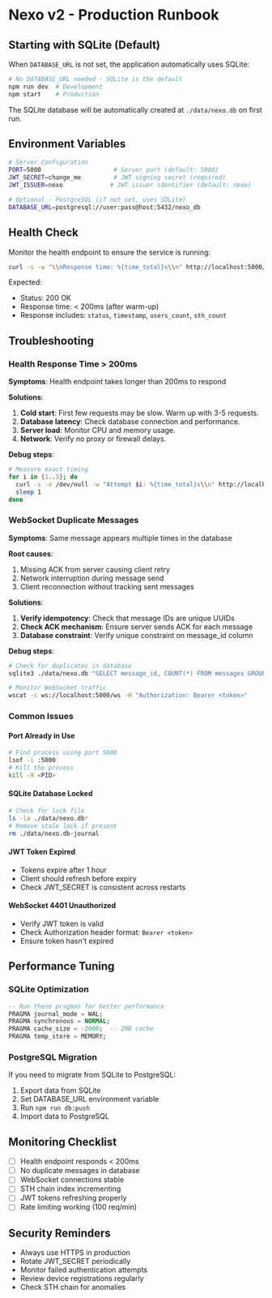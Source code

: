 # Nexo v2 - Production Runbook

## Starting with SQLite (Default)

When `DATABASE_URL` is not set, the application automatically uses SQLite:

```bash
# No DATABASE_URL needed - SQLite is the default
npm run dev  # Development
npm start    # Production
```

The SQLite database will be automatically created at `./data/nexo.db` on first run.

## Environment Variables

```bash
# Server Configuration
PORT=5000                    # Server port (default: 5000)
JWT_SECRET=change_me         # JWT signing secret (required)
JWT_ISSUER=nexo             # JWT issuer identifier (default: nexo)

# Optional - PostgreSQL (if not set, uses SQLite)
DATABASE_URL=postgresql://user:pass@host:5432/nexo_db
```

## Health Check

Monitor the health endpoint to ensure the service is running:

```bash
curl -s -w "\\nResponse time: %{time_total}s\\n" http://localhost:5000/api/health
```

Expected:
- Status: 200 OK
- Response time: < 200ms (after warm-up)
- Response includes: `status`, `timestamp`, `users_count`, `sth_count`

## Troubleshooting

### Health Response Time > 200ms

**Symptoms**: Health endpoint takes longer than 200ms to respond

**Solutions**:
1. **Cold start**: First few requests may be slow. Warm up with 3-5 requests.
2. **Database latency**: Check database connection and performance.
3. **Server load**: Monitor CPU and memory usage.
4. **Network**: Verify no proxy or firewall delays.

**Debug steps**:
```bash
# Measure exact timing
for i in {1..5}; do
  curl -s -o /dev/null -w "Attempt $i: %{time_total}s\\n" http://localhost:5000/api/health
  sleep 1
done
```

### WebSocket Duplicate Messages

**Symptoms**: Same message appears multiple times in the database

**Root causes**:
1. Missing ACK from server causing client retry
2. Network interruption during message send
3. Client reconnection without tracking sent messages

**Solutions**:
1. **Verify idempotency**: Check that message IDs are unique UUIDs
2. **Check ACK mechanism**: Ensure server sends ACK for each message
3. **Database constraint**: Verify unique constraint on message_id column

**Debug steps**:
```bash
# Check for duplicates in database
sqlite3 ./data/nexo.db "SELECT message_id, COUNT(*) FROM messages GROUP BY message_id HAVING COUNT(*) > 1;"

# Monitor WebSocket traffic
wscat -c ws://localhost:5000/ws -H "Authorization: Bearer <token>"
```

### Common Issues

#### Port Already in Use
```bash
# Find process using port 5000
lsof -i :5000
# Kill the process
kill -9 <PID>
```

#### SQLite Database Locked
```bash
# Check for lock file
ls -la ./data/nexo.db*
# Remove stale lock if present
rm ./data/nexo.db-journal
```

#### JWT Token Expired
- Tokens expire after 1 hour
- Client should refresh before expiry
- Check JWT_SECRET is consistent across restarts

#### WebSocket 4401 Unauthorized
- Verify JWT token is valid
- Check Authorization header format: `Bearer <token>`
- Ensure token hasn't expired

## Performance Tuning

### SQLite Optimization
```sql
-- Run these pragmas for better performance
PRAGMA journal_mode = WAL;
PRAGMA synchronous = NORMAL;
PRAGMA cache_size = -2000;  -- 2MB cache
PRAGMA temp_store = MEMORY;
```

### PostgreSQL Migration
If you need to migrate from SQLite to PostgreSQL:
1. Export data from SQLite
2. Set DATABASE_URL environment variable
3. Run `npm run db:push`
4. Import data to PostgreSQL

## Monitoring Checklist

- [ ] Health endpoint responds < 200ms
- [ ] No duplicate messages in database
- [ ] WebSocket connections stable
- [ ] STH chain index incrementing
- [ ] JWT tokens refreshing properly
- [ ] Rate limiting working (100 req/min)

## Security Reminders

- Always use HTTPS in production
- Rotate JWT_SECRET periodically
- Monitor failed authentication attempts
- Review device registrations regularly
- Check STH chain for anomalies